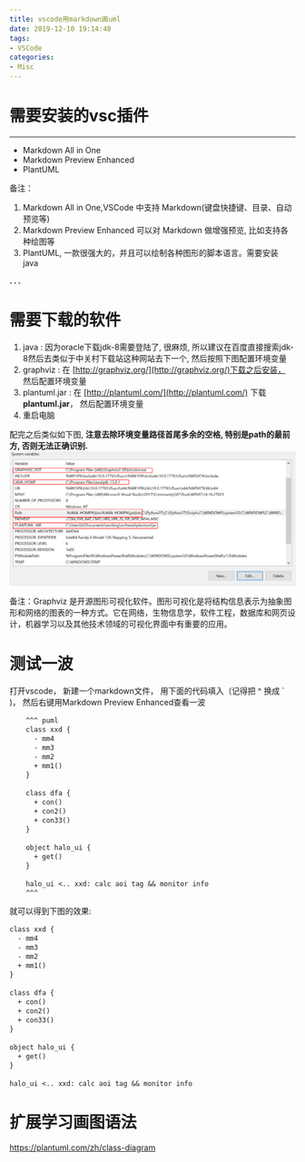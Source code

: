 ```yaml
---
title: vscode用markdown画uml
date: 2019-12-10 19:14:48
tags:
- VSCode
categories:
- Misc
---
```




# 需要安装的vsc插件
-------------

*   Markdown All in One
*   Markdown Preview Enhanced
*   PlantUML

备注： 
1.  Markdown All in One,VSCode 中支持 Markdown(键盘快捷键、目录、自动预览等)
2.  Markdown Preview Enhanced 可以对 Markdown 做增强预览, 比如支持各种绘图等
3.  PlantUML, 一款很强大的，并且可以绘制各种图形的脚本语言。需要安装 java


**. . .**<!-- more -->

# 需要下载的软件


1. java : 因为oracle下载jdk-8需要登陆了, 很麻烦, 所以建议在百度直接搜索jdk-8然后去类似于中关村下载站这种网站去下一个, 然后按照下图配置环境变量
2. graphviz : 在 [http://graphviz.org/](http://graphviz.org/)下载之后安装， 然后配置环境变量
3. plantuml.jar : 在 [http://plantuml.com/](http://plantuml.com/) 下载 **plantuml.jar**， 然后配置环境变量
4. 重启电脑

配完之后类似如下图, **注意去除环境变量路径首尾多余的空格, 特别是path的最前方, 否则无法正确识别.**
![](/img/vscode_uml/vsc_uml_path.png)

备注：Graphviz 是开源图形可视化软件。图形可视化是将结构信息表示为抽象图形和网络的图表的一种方式。它在网络，生物信息学，软件工程，数据库和网页设计，机器学习以及其他技术领域的可视化界面中有重要的应用。


# 测试一波

打开vscode， 新建一个markdown文件， 用下面的代码填入（记得把 ^ 换成 ` )， 然后右键用Markdown Preview Enhanced查看一波
```
    ^^^ puml
    class xxd {
      - mm4
      - mm3
      - mm2
      + mm1()
    }

    class dfa {
      + con()
      + con2()
      + con33()
    }

    object halo_ui {
      + get()
    }

    halo_ui <.. xxd: calc aoi tag && monitor info
    ^^^
```

就可以得到下图的效果:  
``` puml
class xxd {
  - mm4
  - mm3
  - mm2
  + mm1()
}

class dfa {
  + con()
  + con2()
  + con33()
}

object halo_ui {
  + get()
}

halo_ui <.. xxd: calc aoi tag && monitor info
```


# 扩展学习画图语法

https://plantuml.com/zh/class-diagram